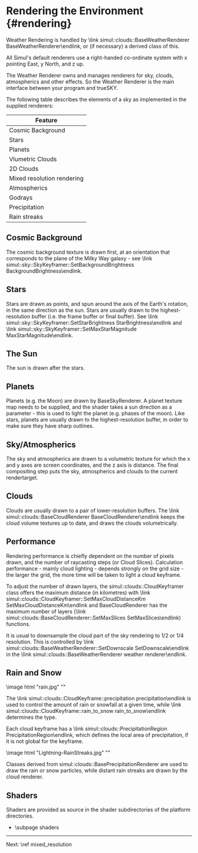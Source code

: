 Rendering the Environment	{#rendering}
=========================

Weather Rendering is handled by  \link simul::clouds::BaseWeatherRenderer BaseWeatherRenderer\endlink, or (if necessary) a derived class of this.

All Simul's default renderers use a right-handed co-ordinate system with x pointing East, y North, and z up.

The Weather Renderer owns and manages renderers for sky, clouds, atmospherics and other effects.
So the Weather Renderer is the main interface between your program and trueSKY.

The following table describes the elements of a sky as implemented in the supplied renderers:

| Feature					|
| -------------------------	|
| Cosmic Background			|
| Stars						|
| Planets					|
| Vlumetric Clouds			|
| 2D Clouds					|
| Mixed resolution rendering|
| Atmospherics				|
| Godrays					|
| Precipitation				|
| Rain streaks				|

Cosmic Background
-----------------
The cosmic background texture is drawn first, at an orientation that corresponds to the plane of the Milky Way galaxy - see \link simul::sky::SkyKeyframer::SetBackgroundBrightness BackgroundBrightness\endlink.

Stars
-----
Stars are drawn as points, and spun around the axis of the Earth's rotation, in the same direction as the sun. Stars are usually drawn to the highest-resolution buffer (i.e. the frame buffer or final buffer). See
\link simul::sky::SkyKeyframer::SetStarBrightness StarBrightness\endlink and \link simul::sky::SkyKeyframer::SetMaxStarMagnitude MaxStarMagnitude\endlink.

The Sun
-------
The sun is drawn after the stars.

Planets
-------
Planets (e.g. the Moon) are drawn by BaseSkyRenderer.
A planet texture map needs to be supplied, and the shader takes a sun direction as a parameter -
this is used to light the planet (e.g. phases of the moon). Like stars, planets are usually drawn to the
highest-resolution buffer, in order to make sure they have sharp outlines.


Sky/Atmospherics
----------------
The sky and atmospherics are drawn to a volumetric texture for which the x and y axes are screen coordinates, and the z axis is distance. The final compositing step puts the sky, atmospherics and clouds to the current
rendertarget.

Clouds
------
Clouds are usually drawn to a pair of lower-resolution buffers.
The \link simul::clouds::BaseCloudRenderer BaseCloudRenderer\endlink keeps the cloud volume textures up to date, and draws the clouds volumetrically.

Performance
-----------
Rendering performance is chiefly dependent on the number of pixels drawn, and the number of raycasting steps (or Cloud Slices).
Calculation performance - mainly cloud lighting - depends strongly on the grid size - the larger the grid, the more time will be taken to light a cloud keyframe.

To adjust the number of drawn layers, the simul::clouds::CloudKeyframer class offers the maximum
distance (in kilometres) with
\link simul::clouds::CloudKeyframer::SetMaxCloudDistanceKm SetMaxCloudDistanceKm\endlink
and BaseCloudRenderer has the maximum number of layers (\link simul::clouds::BaseCloudRenderer::SetMaxSlices SetMaxSlices\endlink) functions.

It is usual to downsample the cloud part of the sky rendering to 1/2 or 1/4 resolution. This is controlled by
\link simul::clouds::BaseWeatherRenderer::SetDownscale SetDownscale\endlink
in the \link simul::clouds::BaseWeatherRenderer weather renderer\endlink.

	
Rain and Snow
-------------

\image html "rain.jpg" ""

The \link simul::clouds::CloudKeyframe::precipitation precipitation\endlink is used to control the amount of rain or snowfall
at a given time, while \link simul::clouds::CloudKeyframe::rain_to_snow rain_to_snow\endlink determines the type.

Each cloud keyframe has a \link simul::clouds::PrecipitationRegion PrecipitationRegion\endlink, which defines the local area of precipitation,
if it is not global for the keyframe.
	
\image html "Lightning-RainStreaks.jpg" ""

Classes derived from simul::clouds::BasePrecipitationRenderer are used to draw the rain or snow particles, while distant rain streaks are drawn by the cloud renderer.

Shaders
-------
Shaders are provided as source in the shader subdirectories of the platform directories.
-	\subpage shaders

<hr>
Next: \ref mixed_resolution
